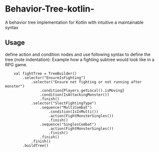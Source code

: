 # Behavior-Tree-kotlin-
A behavior tree implementation for Kotlin with intuitive a maintainable syntax
## Usage
define action and condition nodes and use following syntax to define the tree (note indentation):
Example how a fighting subtree would look like in a RPG game.
```
    val fightTree = TreeBuilder()
        .selector("EnsureIsFighting")
            .selector("Ensure not fighting or not running after monster")
                .condition{Players.getLocal().isMoving}
                .condition(IsAttackingMonster())
                .finish()
            .selector("SlectFightingType")
                .sequence("MultiCombat")
                    .condition(IsInMulti())
                    .action(FightMonsterSingles())
                    .finish()
                .sequence("SinglesCombat")
                    .action(FightMonsterSingles())
                    .finish()
                .finish()
            .finish()
        .buildTree()
```